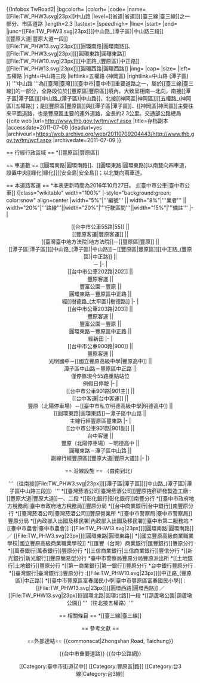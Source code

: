 {{Infobox TwRoad2|
|bgcolorh=
|colorh=
|code=
|name=[[File:TW_PHW3.svg|23px]]中山路
|level=[[省道|省道]][[臺三線|臺三線]]之一部分、市區道路
|length=2.3
|lastext=
|speedhigh=
|line=
|start=
|end=
|junc=[[File:TW_PHW3.svg|23px]][[中山路_(潭子區)|中山路三段]]<br/>[[豐原大道|豐原大道一段]]<br/>[[File:TW_PHW13.svg|23px]][[圓環南路|圓環南路]]、[[File:TW_PHW3.svg|23px]][[圓環東路|圓環東路]]<br/>[[File:TW_PHW10.svg|23px]][[中正路_(豐原區)|中正路]]<br/>[[File:TW_PHW13.svg|23px]][[圓環西路|圓環西路]]
|img=
|cap=
|size=
|left=五權路
|right=中山路三段
|leftlink=五權路 (神岡區)
|rightlink=中山路 (潭子區)
}}
'''中山路 '''為[[臺灣|臺灣]][[臺中市|臺中市]]重要道路之一，屬於[[臺三線|臺三線]]的一部分，全路段位於[[豐原區|豐原區]]境內。大致呈相南—北向，南接[[潭子區|潭子區]][[中山路_(潭子區)|中山路]]，北接[[神岡區|神岡區]][[五權路_(神岡區)|五權路]]；是[[豐原區|豐原區]]與[[潭子區|潭子區]]、[[神岡區|神岡區]]主要往來平面道路，也是豐原區主要的連外道路，全長約2.3公里。<ref>交通部公路總局 {{cite web |url=http://www.thb.gov.tw/tm/wcf.aspx |title=存档副本 |accessdate=2011-07-09 |deadurl=yes |archiveurl=https://web.archive.org/web/20110709204443/http://www.thb.gov.tw/tm/wcf.aspx |archivedate=2011-07-09 }}</ref>

== 行經行政區域 ==
*[[豐原區|豐原區]]

== 車道數 ==
[[圓環南路|圓環南路]]、[[圓環東路|圓環東路]]以南雙向四車道，設置中央[[綠化|綠化]][[安全島|安全島]]；以北雙向兩車道。

== 本道路客運 ==
*本表更新時間為2016年10月27日。
;[[臺中市公車|臺中市公車]]
{|class="wikitable"  width="100%"
|-style="background:green; color:snow" align=center 
|width="5%"|'''編號''' || width="8%"|'''業者''' || width="20%"|'''路線'''||width="20%"|'''行駛區間'''||width="15%"|'''備註'''
|-
| <center>[[台中市公車55路|55]] || <center>[[豐原客運|豐原客運]] ||<center> [[臺灣臺中地方法院|地方法院]]－[[豐原區|豐原]] || <center>[[潭子區|潭子區]][[中山路_(潭子區)|中山路]]－[[豐原區|豐原區]][[中正路_(豐原區)|中正路]] || <center>－
|-
| <center>[[台中市公車202路|202]] || <center>豐原客運 || <center>豐富公園－豐原 || <center>圓環東路－豐原區中正路 || <center>經[[樹德路_(太平區)|樹德路]]
|-
| <center>[[台中市公車203路|203]] || <center>豐原客運 || <center>豐富公園－豐原 || <center>圓環東路－豐原區中正路 || <center>經新田
|-
| <center>[[台中市公車900路|900]] || <center>豐原客運 || <center> 光明國中－[[國立豐原高級中學|豐原高中]] || <center>潭子區中山路－豐原區中正路 || <center>僅停靠現今55路重點站位<br>例假日停駛
|-
| <center>[[台中市公車901路|901主]] || <center>[[台中客運|台中客運]] || <center>豐原（北陽停車場）－[[臺中市私立明德高級中學|明德高中]] || <center>[[圓環東路|圓環東路]]－潭子區中山路 || <center>主線行經豐原區豐東路
|-
| <center>[[台中市公車901路|901副]] || <center>台中客運 || <center>豐原（北陽停車場）－明德高中 || <center>圓環東路－潭子區中山路 || <center>副線行經豐原區[[豐原大道|豐原大道]]
|-
|}

== 沿線設施 ==
（由南到北）

'''（往南接[[File:TW_PHW3.svg|23px]][[潭子區|潭子區]][[中山路_(潭子區)|潭子區中山路三段]]）'''
*[[臺灣菸酒公司|臺灣菸酒公司]]豐原捲菸研發製造工廠
:[[豐原大道|豐原大道]]一、二段
*[[彰化銀行|彰化銀行]]南豐分行
*[[臺中市政府地方稅務局|臺中市政府地方稅務局]]豐原分局
*[[台中商業銀行|台中銀行]]南豐原分行
*[[臺灣菸酒公司|臺灣菸酒公司]]豐原營業所
*[[臺中市警察局|臺中市警察局]]豐原分局
*[[內政部入出國及移民署|內政部入出國及移民署]]臺中市第二服務站
*[[臺中市農會|臺中市農會]]
:[[File:TW_PHW13.svg|23px]][[圓環南路|圓環南路]] ／ [[File:TW_PHW3.svg|23px]][[圓環東路|圓環東路]]
*[[國立豐原高級商業職業學校|國立豐原高級商業職業學校]]
*[[匯豐（台灣）商業銀行|匯豐銀行]]豐原分行
*[[萬泰銀行|萬泰銀行]]豐原分行
*[[三信商業銀行|三信商業銀行]]豐信分行
*[[新光銀行|新光銀行]]豐原簡易型分行
*臺中市警察局豐原分局豐原派出所
*[[土地銀行|土地銀行]]豐原分行
*[[第一商業銀行|第一銀行]]豐原分行
*台中銀行豐原分行
*[[臺灣銀行|臺灣銀行]]豐原分行
:[[File:TW_PHW10.svg|23px]][[中正路_(豐原區)|中正路]]
*[[臺中市豐原區富春國民小學|臺中市豐原區富春國民小學]]
:[[File:TW_PHW13.svg|23px]][[圓環西路|圓環西路]] ／ [[File:TW_PHW13.svg|23px]][[圓環北路|圓環北路]]一段
*[[葫蘆墩公園|葫蘆墩公園]]
'''（往北接五權路）'''

== 相關條目 ==
*[[臺三線|臺三線]]

== 參考文獻 ==
<div class="references-small">
<references />
</div>

==外部連結==
{{commonscat|Zhongshan Road, Taichung}}

{{台中市重要道路}}
{{台中公路網}}

[[Category:臺中市街道|Z中]]
[[Category:豐原區|路]]
[[Category:台3線|Category:台3線]]